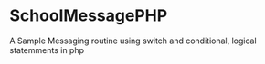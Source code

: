 # SchoolMessagePHP
A Sample Messaging routine using switch and conditional, logical statemments in php
